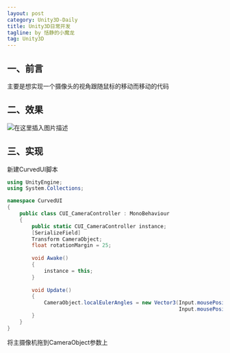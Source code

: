 ```yaml
---
layout: post
category: Unity3D-Daily
title: Unity3D日常开发
tagline: by 恬静的小魔龙
tag: Unity3D
---
```


## 一、前言
主要是想实现一个摄像头的视角跟随鼠标的移动而移动的代码

## 二、效果
![在这里插入图片描述](https://img-blog.csdnimg.cn/20190222105019400.gif)

## 三、实现
新建CurvedUI脚本
```csharp
using UnityEngine;
using System.Collections;

namespace CurvedUI
{
    public class CUI_CameraController : MonoBehaviour
    {
        public static CUI_CameraController instance;
        [SerializeField]
        Transform CameraObject;
        float rotationMargin = 25;
        
        void Awake()
        {
            instance = this;
        }
        
        void Update()
        {
            CameraObject.localEulerAngles = new Vector3(Input.mousePosition.y.Remap(0, Screen.height, rotationMargin, -rotationMargin),
                                                        Input.mousePosition.x.Remap(0, Screen.width, -rotationMargin, rotationMargin),0);
        }
    }
}

```
将主摄像机拖到CameraObject参数上
